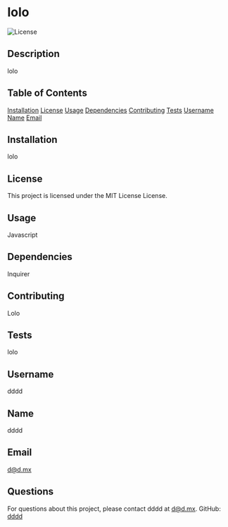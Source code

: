 # lolo

![License](https://img.shields.io/badge/License-MIT%20License-blue.svg)

## Description
lolo

## Table of Contents

[Installation](#installation) [License](#license)
[Usage](#usage)
[Dependencies](#dependencies)
[Contributing](#contributing)
[Tests](#tests)
[Username](#username)
[Name](#name)
[Email](#email)

## Installation
lolo

## License
This project is licensed under the MIT License License.

## Usage
Javascript

## Dependencies
Inquirer

## Contributing
Lolo

## Tests
lolo

## Username
dddd

## Name
dddd

## Email
d@d.mx

## Questions
For questions about this project, please contact dddd at d@d.mx. GitHub: [dddd](https://github.com/dddd)
